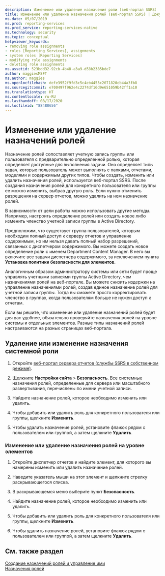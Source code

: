 ```yaml
---
description: Изменение или удаление назначения роли (веб-портал SSRS)
title: Изменение или удаление назначения ролей (веб-портал SSRS) | Документация Майкрософт
ms.date: 05/07/2019
ms.prod: reporting-services
ms.prod_service: reporting-services-native
ms.technology: security
ms.topic: conceptual
helpviewer_keywords:
- removing role assignments
- roles [Reporting Services], assignments
- system roles [Reporting Services]
- modifying role assignments
- deleting role assignments
ms.assetid: 523bdd32-92cb-4b48-a3a9-d58b2385bde7
author: maggiesMSFT
ms.author: maggies
ms.openlocfilehash: defe3952f9fd3c5c4eb4453c2071820cb44a3fb8
ms.sourcegitcommit: e700497f962e4c2274df16d9e651059b42ff1a10
ms.translationtype: HT
ms.contentlocale: ru-RU
ms.lasthandoff: 08/17/2020
ms.locfileid: "88480656"
---
```

# <a name="role-assignments---modify-or-delete"></a>Изменение или удаление назначений ролей

Назначение ролей сопоставляет учетную запись группы или пользователя с предварительно определенной ролью, которая определяет доступные для выполнения задачи. Оно определяет типы задач, которые пользователь может выполнять с папками, отчетами, моделями и содержимым других типов. Чтобы создать, изменить или удалить назначения ролей, используется веб-портал SSRS. После создания назначения ролей для конкретного пользователя или группы ее можно изменить, выбрав другую роль. Если нужно отменить разрешения на сервер отчетов, можно удалить на нем назначение ролей.  

В зависимости от цели работы можно использовать другие методы. Например, настроить определение ролей или создать новое либо изменить членство учетной записи группы в Active Directory.  

Предположим, что существует группа пользователей, которым необходим полный доступ к серверу отчетов и управление содержимым, но им нельзя давать полный набор разрешений, связанных с диспетчером содержимого. Вы можете создать новое определение роли с именем Department Content Manager. В него вы включите все задачи диспетчера содержимого, за исключением пункта **Установка политики безопасности для элементов**.

Аналогичным образом администратору системы или сети будет проще управлять учетными записями группы Active Directory, чем назначениями ролей на веб-портале. Вы можете снизить издержки на управление назначениями ролей, создав единое назначение ролей для учетной записи группы. Тогда вы сможете просто корректировать членство в группах, когда пользователям больше не нужен доступ к отчетам.
  
 Если вы решите, что изменение или удаление назначений ролей будет для вас удобнее, обязательно проверяйте назначения ролей на уровне системы и отдельных элементов. Разные типы назначений ролей настраиваются на разных страницах веб-портала.
  
## <a name="to-modify-or-delete-a-system-role-assignment"></a>Удаление или изменение назначения системной роли
  
1. Откройте [веб-портал сервера отчетов (службы SSRS в собственном режиме)](../../reporting-services/web-portal-ssrs-native-mode.md).

2. Щелкните **Настройки сайта** > **Безопасность**. Все системные назначения ролей, определенные для сервера или масштабного развертывания, перечислены по имени учетной записи.

3. Найдите назначение ролей, которое необходимо изменить или удалить.

4. Чтобы добавить или удалить роль для конкретного пользователя или группы, щелкните **Изменить**.

5. Чтобы удалить назначение ролей, установите флажок рядом с пользователем или группой, а затем щелкните **Удалить**.

### <a name="to-modify-or-delete-an-item-role-assignment"></a>Изменение или удаление назначения ролей на уровне элементов

1. Откройте диспетчер отчетов и найдите элемент, для которого вы намерены изменить или удалить назначение ролей.

2. Наведите указатель мыши на этот элемент и щелкните стрелку раскрывающегося списка.

3. В раскрывающемся меню выберите пункт **Безопасность**.

4. Найдите назначение ролей, которое необходимо изменить или удалить.

5. Чтобы добавить или удалить роль для конкретного пользователя или группы, щелкните **Изменить**.

6. Чтобы удалить назначение ролей, установите флажок рядом с пользователем или группой, а затем щелкните **Удалить**.

## <a name="see-also"></a>См. также раздел

[Создание назначений ролей и управление ими](../../reporting-services/security/create-and-manage-role-assignments.md)  
[Назначения ролей](../../reporting-services/security/role-assignments.md)  
